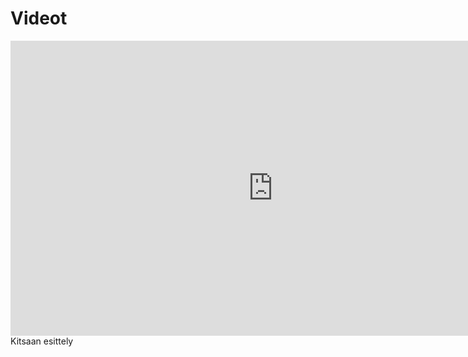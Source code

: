 # Videot

<iframe width="840" height="472" src="https://www.youtube.com/embed/oo5AeNTQtrY" frameborder="0" allow="accelerometer; autoplay; encrypted-media; gyroscope; picture-in-picture" allowfullscreen></iframe>
Kitsaan esittely
